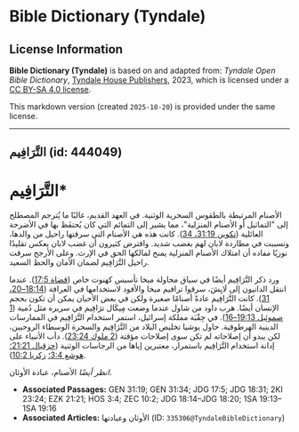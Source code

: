 # Bible Dictionary (Tyndale)

## License Information

**Bible Dictionary (Tyndale)** is based on and adapted from: _Tyndale Open Bible Dictionary_, [Tyndale House Publishers](https://tyndaleopenresources.com/), 2023, which is licensed under a [CC BY-SA 4.0 license](https://creativecommons.org/licenses/by-sa/4.0/legalcode.en).

This markdown version (created `2025-10-20`) is provided under the same license.



--------------------------------

## التَّرَافِيم (id: 444049)

التَّرَافِيم\*
==============

الأصنام المرتبطة بالطقوس السحرية الوثنية. في العهد القديم، غالبًا ما يُترجم المصطلح إلى "التماثيل أو الأصنام المنزلية"، مما يشير إلى التمائم التي كان يُحتفَظ بها في الأضرحة العائلية ([تكوين 31:19، 34](https://ref.ly/Gen31:19,Gen31:34)). كانت هذه هي الأصنام التي سرقتها راحيل من والدها، وتسببت في مطاردة لابان لهم بغضب شديد. وافترض كثيرون أن غضب لابان يعكس تقليدًا نوزيًا مفاده أن امتلاك الأصنام المنزلية يمنح لمالكها الحق في الإرث. وعلى الأرجح سرقت راحيل التَّرَافِيم لضمان الأمان والحظ السعيد. 

ورد ذكر التَّرَافِيم أيضًا في سياق محاولة ميخا تأسيس كهنوت خاص ([قضاة 17:5](https://ref.ly/Judg17:5)). عندما انتقل الدانيون إلى لَايِشَ، سرقوا ترافيم ميخا والأفود لاستخدامها في العرافة ([18:14–20، 31](https://ref.ly/Judg18:14-Judg18:20,Judg18:31)). كانت التَّرَافِيم عادةً أصنامًا صغيرة ولكن في بعض الأحيان يمكن أن تكون بحجم الإنسان أيضًا. هرب داود من شاول عندما وضعت مِيكَال ترَافِيم في سريره مثل دُمية ([1 صموئيل 19:13–16](https://ref.ly/1Sam19:13-1Sam19:16)). في حِقْبَة مملكة إسرائيل، استمر استخدام التَّرَافِيم في الممارسات الدينية الهرطوقية. حاول يوشيا تخليص البلاد من التَّرَافِيم والسحرة الوسطاء الروحيين، لكن يبدو أن إصلاحاته لم تكن سوى إصلاحات مؤقتة ([2 ملوك 23:24](https://ref.ly/2Kgs23:24)). دأب الأنبياء على إدانة استخدام التَّرَافِيم باستمرار، معتبرين إياها من الرجاسات الوثنية ([حزقيال 21:21؛](https://ref.ly/Ezek21:21) [هوشع 3:4؛](https://ref.ly/Hos3:4) [زكريا 10:2](https://ref.ly/Zech10:2)).

*انظر أيضًا* الأصنام، عبادة الأوثان.

* **Associated Passages:** GEN 31:19; GEN 31:34; JDG 17:5; JDG 18:31; 2KI 23:24; EZK 21:21; HOS 3:4; ZEC 10:2; JDG 18:14–JDG 18:20; 1SA 19:13–1SA 19:16
* **Associated Articles:** الأوثان وعبادتها (ID: `335306@TyndaleBibleDictionary`)

